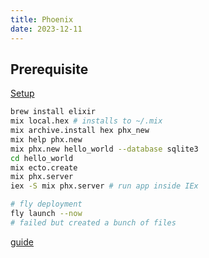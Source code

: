 ```yaml
---
title: Phoenix
date: 2023-12-11
---
```


## Prerequisite

[Setup](https://hexdocs.pm/phoenix/installation.html)

```bash
brew install elixir
mix local.hex # installs to ~/.mix
mix archive.install hex phx_new
mix help phx.new
mix phx.new hello_world --database sqlite3
cd hello_world
mix ecto.create
mix phx.server
iex -S mix phx.server # run app inside IEx
```

```bash
# fly deployment
fly launch --now
# failed but created a bunch of files
```

[guide](https://fly.io/docs/elixir/advanced-guides/sqlite3/)
